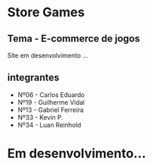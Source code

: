 # Store Games 
## Tema - E-commerce de jogos

Site em desenvolvimento ...

## integrantes 

- Nº06  - Carlos Eduardo  
- Nº19  - Guilherme Vidal  
- Nº13  - Gabriel Ferreira  
- Nº33  - Kevin P.  
- Nº34  - Luan Reinhold  

# Em desenvolvimento...
